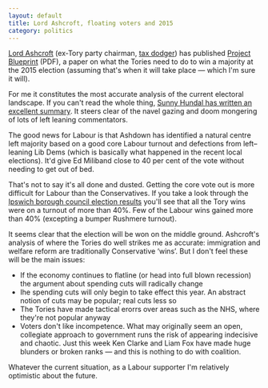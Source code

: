 ```yaml
---
layout: default
title: Lord Ashcroft, floating voters and 2015
category: politics
---
```


[Lord Ashcroft](http://www.lordashcroft.com/) (ex-Tory party chairman, [tax dodger](http://www.guardian.co.uk/politics/2010/sep/27/lord-ashcroft-tax-conservative)) has published [Project Blueprint](http://www.lordashcroft.com/pdf/14052011_project_blueprint.pdf) (PDF), a paper on what the Tories need to do to win a majority at the 2015 election (assuming that's when it will take place — which I'm sure it will).

For me it constitutes the most accurate analysis of the current electoral landscape. If you can't read the whole thing, [Sunny Hundal has written an excellent summary](http://liberalconspiracy.org/2011/05/18/how-lord-ashcroft-hopes-to-deliver-a-conservative-majority-for-2015/). It steers clear of the navel gazing and doom mongering of lots of left leaning commentators.

The good news for Labour is that Ashdown has identified a natural centre left majority based on a good core Labour turnout and defections from left–leaning Lib Dems (which is basically what happened in the recent local elections). It'd give Ed Miliband close to 40 per cent of the vote without needing to get out of bed.

That's not to say it's all done and dusted. Getting the core vote out is more difficult for Labour than the Conservatives. If you take a look through the [Ipswich borough council election results](http://www.ipswich.gov.uk/site/scripts/documents_info.php?categoryID=362&documentID=1369) you'll see that all the Tory wins were on a turnout of more than 40%. Few of the Labour wins gained more than 40% (excepting a bumper Rushmere turnout).

It seems clear that the election will be won on the middle ground. Ashcroft's analysis of where the Tories do well strikes me as accurate: immigration and welfare reform are traditionally Conservative ‘wins’. But I don't feel these will be the main issues:

* If the economy continues to flatline (or head into full blown recession) the  argument about spending cuts will radically change
* Ihe spending cuts will only begin to take effect this year. An abstract notion of cuts may be popular; real cuts less so
* The Tories have made tactical erorrs over areas such as the NHS, where they're not popular anyway
* Voters don't like incompetence. What may originally seem an open, collegiate approach to government runs the risk of appearing indecisive and chaotic. Just this week Ken Clarke and Liam Fox have made huge blunders or broken ranks — and this is nothing to do with coalition.

Whatever the current situation, as a Labour supporter I'm relatively optimistic about the future.
